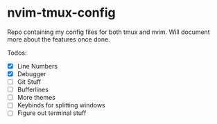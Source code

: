 # nvim-tmux-config

Repo containing my config files for both tmux and nvim. Will document more about the features once done.

Todos:
- [x] Line Numbers
- [x] Debugger 
- [ ] Git Stuff
- [ ] Bufferlines
- [ ] More themes
- [ ] Keybinds for splitting windows
- [ ] Figure out terminal stuff 
